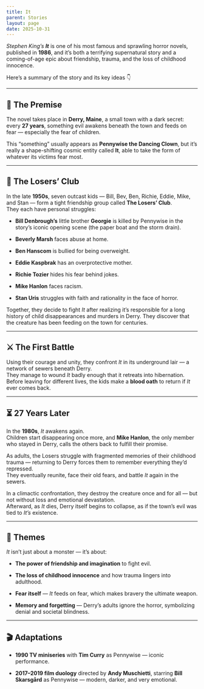 ```yaml
---
title: It
parent: Stories
layout: page
date: 2025-10-31
---
```

_Stephen King’s_ **_It_** is one of his most famous and sprawling horror novels, published in **1986**, and it’s both a terrifying supernatural story and a coming-of-age epic about friendship, trauma, and the loss of childhood innocence.

Here’s a summary of the story and its key ideas 👇

---

## 🎈 The Premise

The novel takes place in **Derry, Maine**, a small town with a dark secret: every **27 years**, something evil awakens beneath the town and feeds on fear — especially the fear of children.

This “something” usually appears as **Pennywise the Dancing Clown**, but it’s really a shape-shifting cosmic entity called **It**, able to take the form of whatever its victims fear most.

---

## 🧒 The Losers’ Club

In the late **1950s**, seven outcast kids — Bill, Bev, Ben, Richie, Eddie, Mike, and Stan — form a tight friendship group called **The Losers’ Club**.  
They each have personal struggles:

- **Bill Denbrough’s** little brother **Georgie** is killed by Pennywise in the story’s iconic opening scene (the paper boat and the storm drain).
    
- **Beverly Marsh** faces abuse at home.
    
- **Ben Hanscom** is bullied for being overweight.
    
- **Eddie Kaspbrak** has an overprotective mother.
    
- **Richie Tozier** hides his fear behind jokes.
    
- **Mike Hanlon** faces racism.
    
- **Stan Uris** struggles with faith and rationality in the face of horror.
    

Together, they decide to fight _It_ after realizing it’s responsible for a long history of child disappearances and murders in Derry. They discover that the creature has been feeding on the town for centuries.

---

## ⚔️ The First Battle

Using their courage and unity, they confront _It_ in its underground lair — a network of sewers beneath Derry.  
They manage to wound _It_ badly enough that it retreats into hibernation.  
Before leaving for different lives, the kids make a **blood oath** to return if _It_ ever comes back.

---

## ⏳ 27 Years Later

In the **1980s**, _It_ awakens again.  
Children start disappearing once more, and **Mike Hanlon**, the only member who stayed in Derry, calls the others back to fulfill their promise.

As adults, the Losers struggle with fragmented memories of their childhood trauma — returning to Derry forces them to remember everything they’d repressed.  
They eventually reunite, face their old fears, and battle _It_ again in the sewers.

In a climactic confrontation, they destroy the creature once and for all — but not without loss and emotional devastation.  
Afterward, as _It_ dies, Derry itself begins to collapse, as if the town’s evil was tied to _It’s_ existence.

---

## 💭 Themes

_It_ isn’t just about a monster — it’s about:

- **The power of friendship and imagination** to fight evil.
    
- **The loss of childhood innocence** and how trauma lingers into adulthood.
    
- **Fear itself** — _It_ feeds on fear, which makes bravery the ultimate weapon.
    
- **Memory and forgetting** — Derry’s adults ignore the horror, symbolizing denial and societal blindness.
    

---

## 🎬 Adaptations

- **1990 TV miniseries** with **Tim Curry** as Pennywise — iconic performance.
    
- **2017–2019 film duology** directed by **Andy Muschietti**, starring **Bill Skarsgård** as Pennywise — modern, darker, and very emotional.
    

